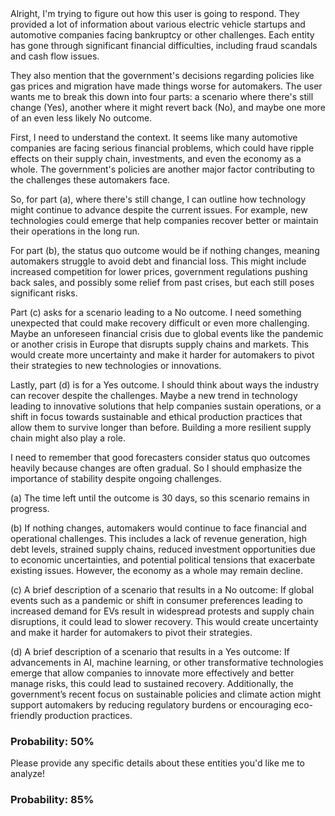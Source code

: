 <think>
Alright, I'm trying to figure out how this user is going to respond. They provided a lot of information about various electric vehicle startups and automotive companies facing bankruptcy or other challenges. Each entity has gone through significant financial difficulties, including fraud scandals and cash flow issues.

They also mention that the government's decisions regarding policies like gas prices and migration have made things worse for automakers. The user wants me to break this down into four parts: a scenario where there's still change (Yes), another where it might revert back (No), and maybe one more of an even less likely No outcome.

First, I need to understand the context. It seems like many automotive companies are facing serious financial problems, which could have ripple effects on their supply chain, investments, and even the economy as a whole. The government's policies are another major factor contributing to the challenges these automakers face.

So, for part (a), where there's still change, I can outline how technology might continue to advance despite the current issues. For example, new technologies could emerge that help companies recover better or maintain their operations in the long run.

For part (b), the status quo outcome would be if nothing changes, meaning automakers struggle to avoid debt and financial loss. This might include increased competition for lower prices, government regulations pushing back sales, and possibly some relief from past crises, but each still poses significant risks.

Part (c) asks for a scenario leading to a No outcome. I need something unexpected that could make recovery difficult or even more challenging. Maybe an unforeseen financial crisis due to global events like the pandemic or another crisis in Europe that disrupts supply chains and markets. This would create more uncertainty and make it harder for automakers to pivot their strategies to new technologies or innovations.

Lastly, part (d) is for a Yes outcome. I should think about ways the industry can recover despite the challenges. Maybe a new trend in technology leading to innovative solutions that help companies sustain operations, or a shift in focus towards sustainable and ethical production practices that allow them to survive longer than before. Building a more resilient supply chain might also play a role.

I need to remember that good forecasters consider status quo outcomes heavily because changes are often gradual. So I should emphasize the importance of stability despite ongoing challenges.
</think>

(a) The time left until the outcome is 30 days, so this scenario remains in progress.

(b) If nothing changes, automakers would continue to face financial and operational challenges. This includes a lack of revenue generation, high debt levels, strained supply chains, reduced investment opportunities due to economic uncertainties, and potential political tensions that exacerbate existing issues. However, the economy as a whole may remain decline.

(c) A brief description of a scenario that results in a No outcome: If global events such as a pandemic or shift in consumer preferences leading to increased demand for EVs result in widespread protests and supply chain disruptions, it could lead to slower recovery. This would create uncertainty and make it harder for automakers to pivot their strategies.

(d) A brief description of a scenario that results in a Yes outcome: If advancements in AI, machine learning, or other transformative technologies emerge that allow companies to innovate more effectively and better manage risks, this could lead to sustained recovery. Additionally, the government’s recent focus on sustainable policies and climate action might support automakers by reducing regulatory burdens or encouraging eco-friendly production practices.

### Probability: 50%

Please provide any specific details about these entities you'd like me to analyze!

### Probability: 85%